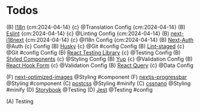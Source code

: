 # Todos

(B) [I18n](https://i18next.com) {cm:2024-04-14} {c} @Translation
    Config {cm:2024-04-14} 
(B) [Eslint](https://www.npmjs.com/package/eslint) {cm:2024-04-14} {c} @Linting
    Config {cm:2024-04-14}
(B) [next-i18next](https://github.com/i18next/next-i18next) {cm:2024-04-14} {c} @I18n 
    Config {cm:2024-04-14}
(B) [Next-Auth](https://next-auth.js.org/getting-started/example) @Auth {c}
    Config
(B) [Husky](https://www.npmjs.com/package/husky) {c} @Git #config
    Config
(B) [Lint-staged](https://www.npmjs.com/package/lint-staged) {c} @Git #config
    Config
(B) [React Testing Library](https://www.npmjs.com/package/@testing-library/react) {c} @Testing
    Config
(B) [Styled Components](https://www.npmjs.com/package/styled-components) {c} @Styling
    Config
(B) [Yup](https://www.npmjs.com/package/yup) {c} @Validation
    Config
(B) [React Hook Form](https://www.npmjs.com/package/react-hook-form) {c} @Validation
    Config
(B) [React Query](https://www.npmjs.com/package/react-query) {c} @Data
    Config

(F) [next-optimized-images](https://www.npmjs.com/package/next-optimized-images) @Styling #component
(F) [nextjs-progressbar](https://www.npmjs.com/package/nextjs-progressbar) @Styling #component
(C) [postcss]( https://www.npmjs.com/package/postcss) @Styling #minify 
(C) [cssnano](https://www.npmjs.com/package/cssnano) @Styling #minify
(D) [Storybook](https://www.npmjs.com/package/storybook) @Testing 
(D) [Jest](https://www.npmjs.com/package/jest) @Testing #config 



(A) Testing